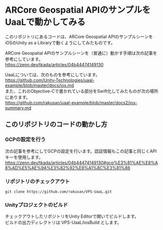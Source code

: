 # ARCore Geospatial APIのサンプルをUaaLで動かしてみる

このリポジトリにあるコードは、ARCore Geospatial APIのサンプルシーンをiOSのUnity as a Libraryで動くようにしてみたものです。

ARCore Geospatial APIのサンプルシーンを（普通に）動かす手順は次の記事を参考にしています。  
https://zenn.dev/tkada/articles/04b44474149130

UaaLについては、次のものを参考にしています。  
https://github.com/Unity-Technologies/uaal-example/blob/master/docs/ios.md  
また、これのObjective-Cで書かれている部分をSwift化してみたものが次の場所にあります。  
https://github.com/rakusan/uaal-example/blob/master/docs2/ios-summary.md  

## このリポジトリのコードの動かし方

### GCPの設定を行う
次の記事を参考にしてGCPの設定を行います。認証情報もこの記事と同じくAPIキーを使用します。  
https://zenn.dev/tkada/articles/04b44474149130#gcp%E3%81%AE%E8%A8%AD%E5%AE%9A%E3%82%92%E8%A1%8C%E3%81%86

### リポジトリのチェックアウト
```git clone https://github.com/rakusan/VPS-UaaL.git```

### Unityプロジェクトのビルド
チェックアウトしたリポジトリをUnity Editorで開いてビルドします。  
ビルドの出力ディレクトリは VPS-UaaL/iosBuild とします。

